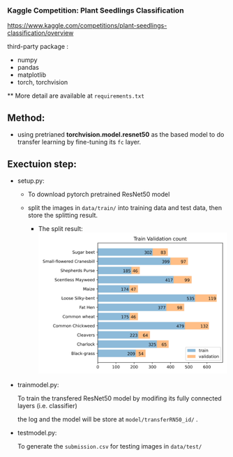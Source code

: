 ### Kaggle Competition: Plant Seedlings Classification

https://www.kaggle.com/competitions/plant-seedlings-classification/overview

third-party package :
- numpy 
- pandas 
- matplotlib
- torch, torchvision

** More detail are available at ```requirements.txt```


## Method:
- using pretrianed __torchvision.model.resnet50__ as the based model to do transfer learning by fine-tuning its ```fc``` layer.

## Exectuion step:
- setup.py:

    - To download pytorch pretrained ResNet50 model 
    
    - split the images in ```data/train/``` into training data and test data, then store the splitting result.

        - The split result: 
            <img src="./data/trainvalloader/TrainValcount/TrainValcount.jpg">
            
- trainmodel.py:

    To train the transfered ResNet50 model by modifing its fully connected layers (i.e. classifier)

    the log and the model will be store at ```model/transferRN50_id/``` .

- testmodel.py:

    To generate the ```submission.csv``` for testing images in ```data/test/```
